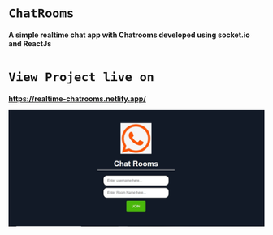 # `ChatRooms`
**A simple realtime chat app with Chatrooms developed using socket.io and ReactJs**

# `View Project live on `
**https://realtime-chatrooms.netlify.app/**


![screenschot](./src/images/ss.jpg)
